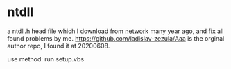 # ntdll
a ntdll.h head file which I download from [network](http://www.zezula.net/en/prog/lpc.html) many year ago, and fix all found problems by me.
https://github.com/ladislav-zezula/Aaa is the orginal author repo, I found it at 20200608.

use method: run setup.vbs
